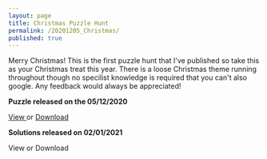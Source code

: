 ```yaml
---
layout: page
title: Christmas Puzzle Hunt
permalink: /20201205_Christmas/
published: true
---
```


Merry Christmas! This is the first puzzle hunt that I've published so take this as your Christmas treat this year. There is a loose Christmas theme running throughout though no specilist knowledge is required that you can't also google. Any feedback would always be appreciated! 

**Puzzle released on the 05/12/2020**

<a href="../20201205_Christmas.pdf" target="_top"> View </a> or <a href="../20201205_Christmas.pdf" download="20201205_Christmas"> Download </a>

**Solutions released on 02/01/2021**

View or Download 

